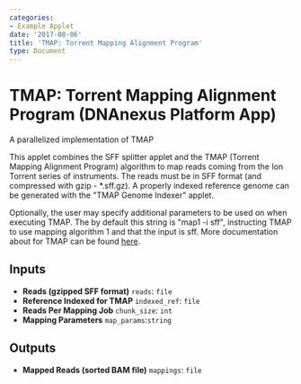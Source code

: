 ```yaml
---
categories:
- Example Applet
date: '2017-08-06'
title: 'TMAP: Torrent Mapping Alignment Program'
type: Document
---
```

<!-- dx-header -->
# TMAP: Torrent Mapping Alignment Program (DNAnexus Platform App)

A parallelized implementation of TMAP

<!-- /dx-header -->

This applet combines the SFF splitter applet and the TMAP (Torrent Mapping Alignment Program) algorithm to map reads coming from the Ion Torrent series of instruments.  The reads must be in SFF format (and compressed with gzip - *.sff.gz).  A properly indexed reference genome can be generated with the "TMAP Genome Indexer" applet.  

Optionally, the user may specify additional parameters to be used on when executing TMAP.  The by default this string is "map1 -i sff", instructing TMAP to use mapping algorithm 1 and that the input is sff.  More documentation about for TMAP can be found [here](https://github.com/iontorrent/TMAP).

## Inputs

* **Reads (gzipped SFF format)** ``reads``: ``file``
* **Reference Indexed for TMAP** ``indexed_ref``: ``file``
* **Reads Per Mapping Job** ``chunk_size``: ``int``
* **Mapping Parameters** ``map_params``:``string``

## Outputs

* **Mapped Reads (sorted BAM file)** ``mappings``: ``file``
